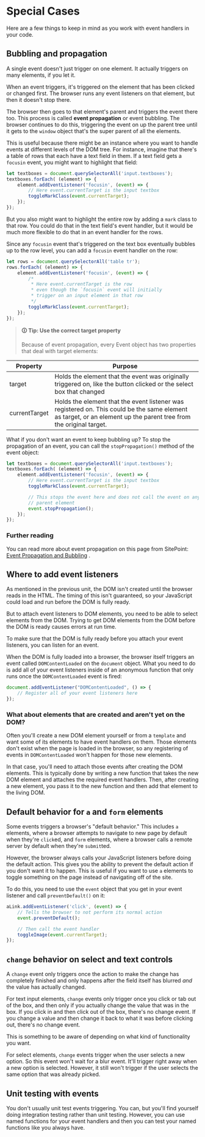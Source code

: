 # Special Cases

Here are a few things to keep in mind as you work with event handlers in your code.

## Bubbling and propagation

A single event doesn't just trigger on one element. It actually triggers on many elements, if you let it.

When an event triggers, it's triggered on the element that has been clicked or changed first. The browser runs any event listeners on that element, but then it doesn't stop there.

The browser then goes to that element's parent and triggers the event there too. This process is called **event propagation** or event bubbling. The browser continues to do this, triggering the event on up the parent tree until it gets to the `window` object that's the super parent of all the elements.

This is useful because there might be an instance where you want to handle events at different levels of the DOM tree. For instance, imagine that there's a table of rows that each have a text field in them. If a text field gets a `focusin` event, you might want to highlight that field:

```js
let textboxes = document.querySelectorAll('input.textboxes');
textboxes.forEach( (element) => {
    element.addEventListener('focusin', (event) => {
        // Here event.currentTarget is the input textbox
        toggleMarkClass(event.currentTarget);
    });
});
```

But you also might want to highlight the entire row by adding a `mark` class to that row. You could do that in the text field's event handler, but it would be much more flexible to do that in an event handler for the rows.

Since any `focusin` event that's triggered on the text box eventually bubbles up to the row level, you can add a `focusin` event handler on the row:

```js
let rows = document.querySelectorAll('table tr');
rows.forEach( (element) => {
    element.addEventListener('focusin', (event) => {
        /*
         * Here event.currentTarget is the row
         * even though the `focusin` event will initially
         * trigger on an input element in that row
         */
        toggleMarkClass(event.currentTarget);
    });
});
```

>**🛈 Tip: Use the correct target property**
>
>Because of event propagation, every Event object has two properties that deal with target elements:
>
| **Property**  | **Purpose**                                                                                                                                                       |
| ------------- | ----------------------------------------------------------------------------------------------------------------------------------------------------------------- |
| target        | Holds the element that the event was originally triggered on, like the button clicked or the select box that changed                                              |
| currentTarget | Holds the element that the event listener was registered on. This could be the same element as target, or an element up the parent tree from the original target. |

What if you don't want an event to keep bubbling up? To stop the propagation of an event, you can call the `stopPropagation()` method of the event object:

```js
let textboxes = document.querySelectorAll('input.textboxes');
textboxes.forEach( (element) => {
    element.addEventListener('focusin', (event) => {
        // Here event.currentTarget is the input textbox
        toggleMarkClass(event.currentTarget);

        // This stops the event here and does not call the event on any
        // parent element
        event.stopPropagation();
    });
});
```

### Further reading

You can read more about event propagation on this page from SitePoint: [Event Propagation and Bubbling](https://www.sitepoint.com/event-bubbling-javascript/) .

## Where to add event listeners

As mentioned in the previous unit, the DOM isn't created until the browser reads in the HTML. The timing of this isn't guaranteed, so your JavaScript could load and run before the DOM is fully ready.

But to attach event listeners to DOM elements, you need to be able to select elements from the DOM. Trying to get DOM elements from the DOM before the DOM is ready causes errors at run time.

To make sure that the DOM is fully ready before you attach your event listeners, you can listen for an event.

When the DOM is fully loaded into a browser, the browser itself triggers an event called `DOMContentLoaded` on the `document` object. What you need to do is add all of your event listeners inside of an anonymous function that only runs once the `DOMContentLoaded` event is fired:

```js
document.addEventListener("DOMContentLoaded", () => {
    // Register all of your event listeners here
});
```

### What about elements that are created and aren't yet on the DOM?

Often you'll create a new DOM element yourself or from a `template` and want some of its elements to have event handlers on them. Those elements don't exist when the page is loaded in the browser, so any registering of events in `DOMContentLoaded` won't happen for those new elements.

In that case, you'll need to attach those events after creating the DOM elements. This is typically done by writing a new function that takes the new DOM element and attaches the required event handlers. Then, after creating a new element, you pass it to the new function and then add that element to the living DOM.

## Default behavior for `a` and `form` elements

Some events triggers a browser's "default behavior." This includes `a` elements, where a browser attempts to navigate to new page by default when they're `click`ed, and `form` elements, where a browser calls a remote server by default when they're `submit`ted.

However, the browser always calls your JavaScript listeners before doing the default action. This gives you the ability to prevent the default action if you don't want it to happen. This is useful if you want to use `a` elements to toggle something on the page instead of navigating off of the site.

To do this, you need to use the `event` object that you get in your event listener and call `preventDefault()` on it:

```js
aLink.addEventListener('click', (event) => {
    // Tells the browser to not perform its normal action
    event.preventDefault();

    // Then call the event handler
    toggleImage(event.currentTarget);
});
```

## `change` behavior on select and text controls

A `change` event only triggers once the action to make the change has completely finished and only happens after the field itself has blurred _and_ the value has actually changed.

For text input elements, `change` events only trigger once you click or tab out of the box, and then only if you actually change the value that was in the box. If you click in and then click out of the box, there's no change event. If you change a value and then change it back to what it was before clicking out, there's no change event.

This is something to be aware of depending on what kind of functionality you want.

For select elements, `change` events trigger when the user selects a new option. So this event won't wait for a blur event. It'll trigger right away when a new option is selected. However, it still won't trigger if the user selects the same option that was already picked.

## Unit testing with events

You don't usually unit test events triggering. You can, but you'll find yourself doing integration testing rather than unit testing. However, you can use named functions for your event handlers and then you can test your named functions like you always have.